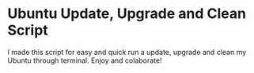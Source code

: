 Ubuntu Update, Upgrade and Clean Script
==============================

I made this script for easy and quick run a update, upgrade and clean my Ubuntu through terminal. Enjoy and colaborate!


